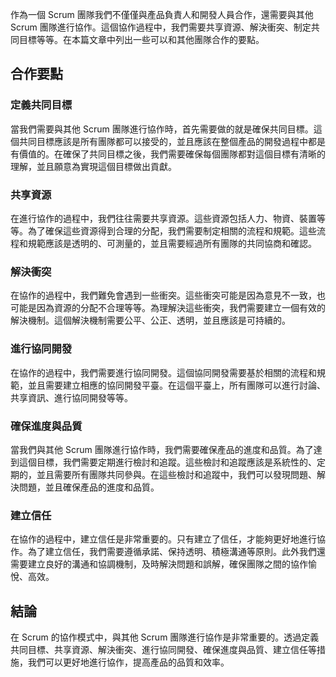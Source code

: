作為一個 Scrum 團隊我們不僅僅與產品負責人和開發人員合作，還需要與其他 Scrum 團隊進行協作。這個協作過程中，我們需要共享資源、解決衝突、制定共同目標等等。在本篇文章中列出一些可以和其他團隊合作的要點。

## 合作要點

### 定義共同目標

當我們需要與其他 Scrum 團隊進行協作時，首先需要做的就是確保共同目標。這個共同目標應該是所有團隊都可以接受的，並且應該在整個產品的開發過程中都是有價值的。在確保了共同目標之後，我們需要確保每個團隊都對這個目標有清晰的理解，並且願意為實現這個目標做出貢獻。

### 共享資源

在進行協作的過程中，我們往往需要共享資源。這些資源包括人力、物資、裝置等等。為了確保這些資源得到合理的分配，我們需要制定相關的流程和規範。這些流程和規範應該是透明的、可測量的，並且需要經過所有團隊的共同協商和確認。

### 解決衝突

在協作的過程中，我們難免會遇到一些衝突。這些衝突可能是因為意見不一致，也可能是因為資源的分配不合理等等。為理解決這些衝突，我們需要建立一個有效的解決機制。這個解決機制需要公平、公正、透明，並且應該是可持續的。

### 進行協同開發 

在協作的過程中，我們需要進行協同開發。這個協同開發需要基於相關的流程和規範，並且需要建立相應的協同開發平臺。在這個平臺上，所有團隊可以進行討論、共享資訊、進行協同開發等等。

### 確保進度與品質 

當我們與其他 Scrum 團隊進行協作時，我們需要確保產品的進度和品質。為了達到這個目標，我們需要定期進行檢討和追蹤。這些檢討和追蹤應該是系統性的、定期的，並且需要所有團隊共同參與。在這些檢討和追蹤中，我們可以發現問題、解決問題，並且確保產品的進度和品質。

### 建立信任

在協作的過程中，建立信任是非常重要的。只有建立了信任，才能夠更好地進行協作。為了建立信任，我們需要遵循承諾、保持透明、積極溝通等原則。此外我們還需要建立良好的溝通和協調機制，及時解決問題和誤解，確保團隊之間的協作愉悅、高效。

## 結論 

在 Scrum 的協作模式中，與其他 Scrum 團隊進行協作是非常重要的。透過定義共同目標、共享資源、解決衝突、進行協同開發、確保進度與品質、建立信任等措施，我們可以更好地進行協作，提高產品的品質和效率。